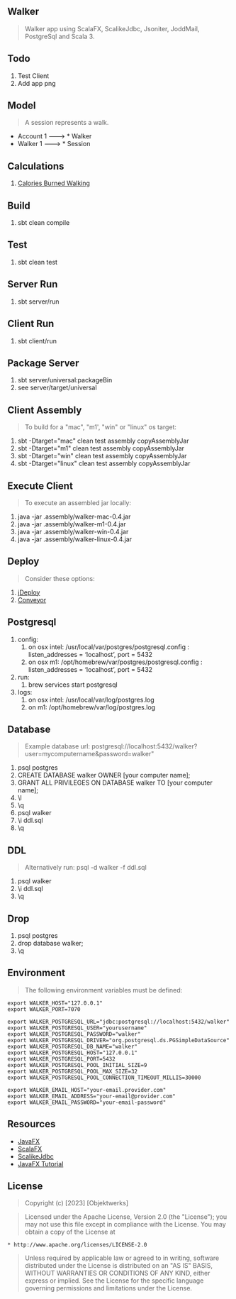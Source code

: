 Walker
------
>Walker app using ScalaFX, ScalikeJdbc, Jsoniter, JoddMail, PostgreSql and Scala 3.

Todo
----
1. Test Client
2. Add app png

Model
-----
>A session represents a walk.
* Account 1 ---> * Walker
* Walker 1 ---> * Session

Calculations
------------
1. [Calories Burned Walking](https://captaincalculator.com/health/calorie/calories-burned-walking-calculator/)
   
Build
-----
1. sbt clean compile

Test
----
1. sbt clean test

Server Run
----------
1. sbt server/run

Client Run
----------
1. sbt client/run

Package Server
--------------
1. sbt server/universal:packageBin
2. see server/target/universal

Client Assembly
---------------
>To build for a "mac", "m1', "win" or "linux" os target:
1. sbt -Dtarget="mac" clean test assembly copyAssemblyJar
2. sbt -Dtarget="m1" clean test assembly copyAssemblyJar
3. sbt -Dtarget="win" clean test assembly copyAssemblyJar
4. sbt -Dtarget="linux" clean test assembly copyAssemblyJar

Execute Client
--------------
>To execute an assembled jar locally:
1. java -jar .assembly/walker-mac-0.4.jar
2. java -jar .assembly/walker-m1-0.4.jar
3. java -jar .assembly/walker-win-0.4.jar
4. java -jar .assembly/walker-linux-0.4.jar

Deploy
------
>Consider these options:
1. [jDeploy](https://www.npmjs.com/package/jdeploy)
2. [Conveyor](https://hydraulic.software/index.html)

Postgresql
----------
1. config:
    1. on osx intel: /usr/local/var/postgres/postgresql.config : listen_addresses = ‘localhost’, port = 5432
    2. on osx m1: /opt/homebrew/var/postgres/postgresql.config : listen_addresses = ‘localhost’, port = 5432
2. run:
    1. brew services start postgresql
3. logs:
    1. on osx intel: /usr/local/var/log/postgres.log
    2. on m1: /opt/homebrew/var/log/postgres.log

Database
--------
>Example database url: postgresql://localhost:5432/walker?user=mycomputername&password=walker"
1. psql postgres
2. CREATE DATABASE walker OWNER [your computer name];
3. GRANT ALL PRIVILEGES ON DATABASE walker TO [your computer name];
4. \l
5. \q
6. psql walker
7. \i ddl.sql
8. \q

DDL
---
>Alternatively run: psql -d walker -f ddl.sql
1. psql walker
2. \i ddl.sql
3. \q

Drop
----
1. psql postgres
2. drop database walker;
3. \q

Environment
-----------
>The following environment variables must be defined:
```
export WALKER_HOST="127.0.0.1"
export WALKER_PORT=7070

export WALKER_POSTGRESQL_URL="jdbc:postgresql://localhost:5432/walker"
export WALKER_POSTGRESQL_USER="yourusername"
export WALKER_POSTGRESQL_PASSWORD="walker"
export WALKER_POSTGRESQL_DRIVER="org.postgresql.ds.PGSimpleDataSource"
export WALKER_POSTGRESQL_DB_NAME="walker"
export WALKER_POSTGRESQL_HOST="127.0.0.1"
export WALKER_POSTGRESQL_PORT=5432
export WALKER_POSTGRESQL_POOL_INITIAL_SIZE=9
export WALKER_POSTGRESQL_POOL_MAX_SIZE=32
export WALKER_POSTGRESQL_POOL_CONNECTION_TIMEOUT_MILLIS=30000

export WALKER_EMAIL_HOST="your-email.provider.com"
export WALKER_EMAIL_ADDRESS="your-email@provider.com"
export WALKER_EMAIL_PASSWORD="your-email-password"
```

Resources
---------
* [JavaFX](https://openjfx.io/index.html)
* [ScalaFX](http://www.scalafx.org/)
* [ScalikeJdbc](http://scalikejdbc.org/)
* [JavaFX Tutorial](https://jenkov.com/tutorials/javafx/index.html)

License
-------
>Copyright (c) [2023] [Objektwerks]

>Licensed under the Apache License, Version 2.0 (the "License");
you may not use this file except in compliance with the License.
You may obtain a copy of the License at

    * http://www.apache.org/licenses/LICENSE-2.0

>Unless required by applicable law or agreed to in writing, software
distributed under the License is distributed on an "AS IS" BASIS,
WITHOUT WARRANTIES OR CONDITIONS OF ANY KIND, either express or implied.
See the License for the specific language governing permissions and
limitations under the License.